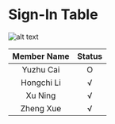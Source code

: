 # Sign-In Table

![alt text](https://github.com/xuning28/FDA_project_group_XN/raw/master/img/sign_in.jpeg)

| **Member Name** |   **Status**   |
|:---------------:|:--------------:|
| Yuzhu Cai       |       O        |
| Hongchi Li      |       √        |
| Xu Ning         |       √        |
| Zheng Xue       |       √        |

